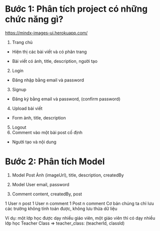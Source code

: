 # Bước 1: Phân tích project có những chức năng gì?
https://mindx-images-ui.herokuapp.com/

1. Trang chủ
- Hiện thị các bài viết và có phân trang
+ Bài viết có ảnh, title, description, người tạo
2. Login
- Đăng nhập bằng email và password
3. Signup
- Đăng ký bằng email và password, (confirm password)
4. Upload bài viết
- Form ảnh, title, description
5. Logout
6. Comment vào một bài post cố định
- Người tạo và nội dung

# Bước 2: Phân tích Model
1. Model Post
Ảnh (imageUrl), title, description, createdBy

2. Model User
email, password

3. Comment
content, createdBy, post

1 User n post
1 User n comment
1 Post n comment
Cơ bản chúng ta chỉ lưu các trường không tính toán được, không lưu thừa dữ liệu


Ví dụ: một lớp học được dạy nhiều giáo viên, một giáo viên thì có dạy nhiều lớp học
Teacher
Class
=> teacher_class: (teacherId, classId)

